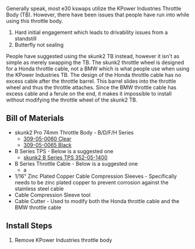 Generally speak, most e30 kswaps utilize the KPower Industries Throttle Body (TB). However, there have been issues that people have run into while using this throttle body.

1. Hard initial engagement which leads to drivability issues from a standstill
2. Butterfly not sealing

People have suggested using the skunk2 TB instead, however it isn't as simple as merely swapping the TB. The skunk2 throttle wheel is designed for a Honda throttle cable, not a BMW which is what people use when using the KPower Industries TB. The design of the Honda throttle cable has no excess cable after the throttle barrel. This barrel slides into the throttle wheel and thus the throttle attaches. Since the BMW throttle cable has excess cable and a ferule on the end, it makes it impossible to install without modifying the throttle wheel of the skunk2 TB.

## Bill of Materials

- skunk2 Pro 74mm Throttle Body - B/D/F/H Series
  - [309-05-0060 Clear](https://skunk2.com/induction/throttle-bodies/pro-74mm-throttle-body-b-d-f-h-series-309-05-0060.html)
  - [309-05-0065 Black](https://skunk2.com/induction/throttle-bodies/pro-74mm-throttle-body-b-d-f-h-series-black-309-05-0065.html)
- B Series TPS - Below is a suggested one
  - [skunk2 B Series TPS 352-05-1400](https://skunk2.com/throttle-position-sensor-tps-honda-b-d-f-h-series-352-05-1400.html)
- B Series Throttle Cable - Below is a suggested one
  - a
- 1/16" Zinc Plated Copper Cable Compression Sleeves - Specifically needs to be zinc plated copper to prevent corrosion against the stainless steel cable
- Cable Compression Sleeve tool
- Cable Cutter - Used to modify both the Honda throttle cable and the BMW throttle cable

## Install Steps

1. Remove KPower Industries throttle body
